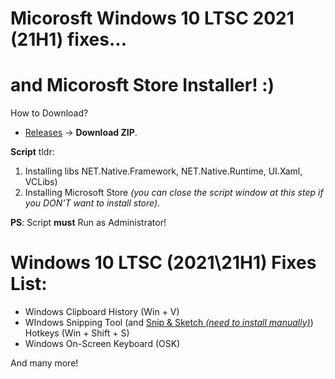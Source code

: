 # Micorosft Windows 10 LTSC 2021 (21H1) fixes...
# and Micorosft Store Installer! :)

How to Download?
* [Releases](https://github.com/ishad0w-pub/microsoft-windows-10-ltsc-2021-microsoft-store/releases) -> __Download ZIP__.

__Script__ tldr:
1. Installing libs NET.Native.Framework, NET.Native.Runtime, UI.Xaml, VCLibs)
2. Installing Microsoft Store *(you can close the script window at this step if you DON'T want to install store)*.

__PS__: Script __must__ Run as Administrator!

# Windows 10 LTSC (2021\21H1) Fixes List:

* Windows Clipboard History (Win + V)
* WIndows Snipping Tool (and [Snip & Sketch *(need to install manually)*](https://www.microsoft.com/en-us/p/snip-sketch/9mz95kl8mr0l)) Hotkeys (Win + Shift + S)
* Windows On-Screen Keyboard (OSK)

And many more!
